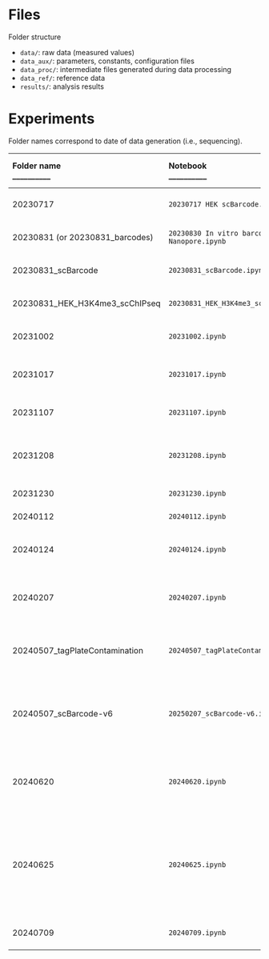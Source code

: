 # Files

Folder structure
- `data/`: raw data (measured values)
- `data_aux/`: parameters, constants, configuration files
- `data_proc/`: intermediate files generated during data processing
- `data_ref/`: reference data
- `results/`: analysis results

# Experiments

Folder names correspond to date of data generation (i.e., sequencing).

<!--- Markdown table formatting notes: left align text; use underscores to indicate minimum column width (especially for GitHub display) -->
| Folder name<br/>__________ | Notebook<br/>__________ | Experiment name (Benchling)<br/>_________________________ | Description <br/>_____________________________________________________ | Sequencing<br/>________________ |
| :----------- | :-------- | :--------------------------- | :----------- | :--------------- |
| 20230717    | `20230717 HEK scBarcode.ipynb` | [2023-06-28 Split-Pool HEK Nuclei](https://benchling.com/s/etr-4FqDoTQiWpBfQlyOBYhz) | Sequencing of barcodes from serial and limiting dilutions of SPRITE Zero (concentration-doubling)-barcoded HEK nuclei | NextSeq 77x77 |
| 20230831 (or 20230831_barcodes) | `20230830 In vitro barcoding Nanopore.ipynb` | [2023-08-09 DPM ligation to split-pooled oligo](https://benchling.com/s/etr-XcdY7Za2GoVwcRjFEqBF) | Nanopore sequencing of gel-cut ~197 bp and ~250 bp bands of amplified, unblocked barcoded oligo (Oligo + Odd + ER + dA + DPM + Odd + Y) | Nanopore Flongle |
| 20230831_scBarcode | `20230831_scBarcode.ipynb` | [2023-08-10 HEK H3K4me3 scChIP-seq](https://benchling.com/s/etr-V1QGaZkTpBrchx0XtlvM) | Sequencing of barcodes from serial dilutions of FACS-sorted singlets and clumps of SPRITE Zero (concentration-doubling)-barcoded HEK nuclei | NextSeq 101x201 |
| 20230831_HEK_H3K4me3_scChIPseq | `20230831_HEK_H3K4me3_scChIPseq.ipynb` | [2023-08-10 HEK H3K4me3 scChIP-seq](https://benchling.com/s/etr-V1QGaZkTpBrchx0XtlvM) | Sequencing of genomic DNA and barcodes from H3K4me3 ChIP of 1500 flow-sorted singlet SPRITE Zero (concentration-doubling)-barcoded HEK nuclei | NextSeq 101x201 |
| 20231002 | `20231002.ipynb` | [2023-09-25 Single Cell Barcode Troubleshooting](https://benchling.com/s/etr-fV6EV9txrU2wIEb8MfxX) | Sequencing of barcodes from individual flow-sorted SPRITE Zero (concentration-doubling)-barcoded HEK nuclei, using old SPRITE Zero plates | NextSeq 151x151 |
| 20231017 | `20231017.ipynb` | [2023-10-09 Single Cell Barcode Troubleshooting, v2](https://benchling.com/s/etr-5fnlp2r3TvdgBXmWeyxQ) | Sequencing of barcodes from individual flow-sorted SPRITE Zero (concentration-doubling)-barcoded HEK nuclei, barcoded using fresh SPRITE Zero tag plates | NextSeq 51x51 |
| 20231107 | `20231107.ipynb` | [2023-11-02 Single Cell Barcode Troubleshooting, v3](https://benchling.com/s/etr-55XImqxPMe9Y2BOH1EEd) | Sequencing of barcodes from individual flow-sorted HEK nuclei, using high concentration of barcodes with wash steps in between rounds | AVITI 100x200 |
| 20231208 | `20231208.ipynb` | [2023-11-29 Single Cell Barcode Troubleshooting, v4 (terminal tag vs. EDTA quench)](https://benchling.com/s/etr-3bKIM8CScL814XrVEUBG) | Sequencing of barcodes from SPRITE Zero-barcoded HEK nuclei, comparing EDTA quench vs. terminal tag ligation between each round of tag ligation | AVITI 120x180 |
| 20231230 | `20231230.ipynb` | [2023-12-22 Tag Plate Contamination Test](https://benchling.com/s/etr-Umk5xAsODA8uMRHekEBi) | Test contamination of my SPRITE Zero and NYLigOdd tag plates | AVITI 150x150 |
| 20240112 | `20240112.ipynb` | [2024-01-05 Tag Plate Contamination Test, v2](https://benchling.com/s/etr-78hBQk3CEBX5dD6ojPmr) | Test contamination of Andrew Perez's SPRITE Zero and NYLigOdd tag plates | NextSeq 51x51 |
| 20240124 | `20240124.ipynb` | [2024-01-18 Tag Plate Contamination, v3](https://benchling.com/s/etr-0kEaLIIMFTjHJbNXzjpb) | Test contamination of stock, unannealed SPRTIE Zero R1-R4 tag plates. (Anneal new SPRITE Zero R1-R4 and NYLigOdd tag plates, then check for contamination.) | AVITI 120x180 |
| 20240207 | `20240207.ipynb` | [2024-01-30 Single Cell Barcode Troubleshooting, v5 (multiple oligos + odd + terminal tag)](https://benchling.com/s/etr-KA7KlHyeoGQFcVjI8uOh) | Sequencing of barcodes from individual flow-sorted barcoded HEK nuclei, using ChIP-DIP oligos, odd tags, and NYLigOdd tags. Barcodes were ligated using either SPRITE Zero (concentration-doubling) protocol or with EDTA wash steps between rounds. | AVITI 120x180 |
| 20240507_tagPlateContamination | `20240507_tagPlateContamination.ipynb` | [2024-04-25 Tag Plate Contamination, v4](https://benchling.com/s/etr-8ry7GOBbZVL8V697v2hC) | Test contamination of new (dated 2024-02-07 (bottom) and 2024-02-08 (top)) stock, unannealed SPRTIE Zero R1-R4 tag plates. (Anneal new SPRITE Zero R1-R4 tag plates, then check for contamination.) | AVITI 120x180 |
| 20240507_scBarcode-v6 | `20250207_scBarcode-v6.ipynb` | [2024-04-30 Single Cell Barcode Troubleshooting, v6](https://benchling.com/s/etr-P5LUVhFNbxu6iLM2CQEK) | Sequencing of barcodes from 1, 10, 100, or 1000-cell aliquots of flow-sorted barcoded HEK nuclei. Barcode structure = PC50_12merUMI_odd_sticky + R1-R3 + NYLigOddStg. Cells were pooled without quenching after ligation of R1 and R3 tags, wheras EDTA quenching was performed prior to pooling cells after ligation of R2 and NYLigOdd tags. | AVITI 120x180 |
| 20240620 | `20240620.ipynb` | [2024-06-05 Tag Plate Contamination, v5](https://benchling.com/s/etr-TNItjIfghI4tB82pYBOA) | Test contamination of unannealed SPRTIE Zero R5-R8 tag plate "AP 10/3/23 IDT Plate 100 uM, SZ Barcodes R5-R8 (12 wells) Aliquot Plate 2" (an aliquot of the stock IDT plate "SZ_barcodes_R5-R8" dated 2023-09-29). (Anneal tags, then check for contamination.) | AVITI 120x180 |
| 20240625 | `20240625.ipynb` | [2024-06-17 Human-mouse mixing CTCF scChIP-seq](https://benchling.com/s/etr-mdETHAGUW70CmcZFY9dj) | Human-mouse mixing CTCF scChIP-seq experiment where (1) human and mouse cells are labeled with species-specific cell oligos, and (2) chromatin are underloaded on CTCF-coupled protein G beads. Determine whether chromatin fragments can be uniquely and correctly (i.e., with low species mixing) assigned to corresponding cells. The same library was sequenced in 2 sequencing runs (same sequencing instrument and same read lengths) on 2024-06-25 and 2024-07-09. | AVITI 80x220 |
| 20240709 | `20240709.ipynb` | [2024-06-05 Tag Plate Contamination, v5](https://benchling.com/s/etr-TNItjIfghI4tB82pYBOA) | Same library as 20240620, resequenced (albeit at different read lengths) for the purpose of titrating AVITI loading concentration. | AVITI 80x220 |